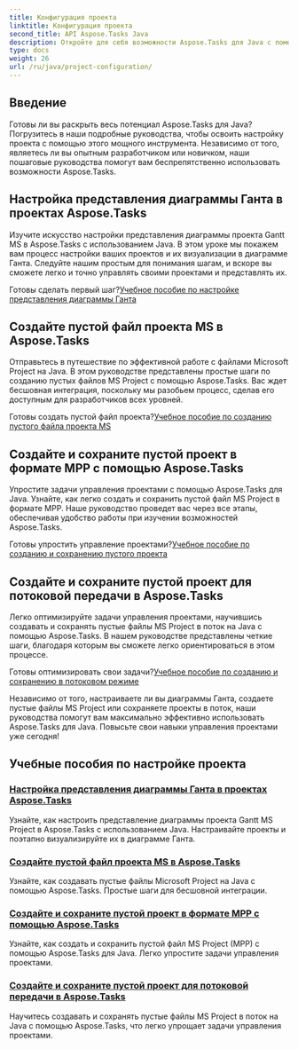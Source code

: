 ```yaml
---
title: Конфигурация проекта
linktitle: Конфигурация проекта
second_title: API Aspose.Tasks Java
description: Откройте для себя возможности Aspose.Tasks для Java с помощью наших подробных руководств. Настраивайте диаграммы Ганта, создавайте файлы MS Project и оптимизируйте управление проектами.
type: docs
weight: 26
url: /ru/java/project-configuration/
---
```

## Введение

Готовы ли вы раскрыть весь потенциал Aspose.Tasks для Java? Погрузитесь в наши подробные руководства, чтобы освоить настройку проекта с помощью этого мощного инструмента. Независимо от того, являетесь ли вы опытным разработчиком или новичком, наши пошаговые руководства помогут вам беспрепятственно использовать возможности Aspose.Tasks.

## Настройка представления диаграммы Ганта в проектах Aspose.Tasks

Изучите искусство настройки представления диаграммы проекта Gantt MS в Aspose.Tasks с использованием Java. В этом уроке мы покажем вам процесс настройки ваших проектов и их визуализации в диаграмме Ганта. Следуйте нашим простым для понимания шагам, и вскоре вы сможете легко и точно управлять своими проектами и представлять их.

 Готовы сделать первый шаг?[Учебное пособие по настройке представления диаграммы Ганта](./configure-gantt-chart/)

## Создайте пустой файл проекта MS в Aspose.Tasks

Отправьтесь в путешествие по эффективной работе с файлами Microsoft Project на Java. В этом руководстве представлены простые шаги по созданию пустых файлов MS Project с помощью Aspose.Tasks. Вас ждет бесшовная интеграция, поскольку мы разобьем процесс, сделав его доступным для разработчиков всех уровней.

 Готовы создать пустой файл проекта?[Учебное пособие по созданию пустого файла проекта MS](./create-empty-project-file/)

## Создайте и сохраните пустой проект в формате MPP с помощью Aspose.Tasks

Упростите задачи управления проектами с помощью Aspose.Tasks для Java. Узнайте, как легко создать и сохранить пустой файл MS Project в формате MPP. Наше руководство проведет вас через все этапы, обеспечивая удобство работы при изучении возможностей Aspose.Tasks.

 Готовы упростить управление проектами?[Учебное пособие по созданию и сохранению пустого проекта](./create-save-mpp/)

## Создайте и сохраните пустой проект для потоковой передачи в Aspose.Tasks

Легко оптимизируйте задачи управления проектами, научившись создавать и сохранять пустые файлы MS Project в поток на Java с помощью Aspose.Tasks. В нашем руководстве представлены четкие шаги, благодаря которым вы сможете легко ориентироваться в этом процессе.

 Готовы оптимизировать свои задачи?[Учебное пособие по созданию и сохранению в потоковом режиме](./create-save-stream/)

Независимо от того, настраиваете ли вы диаграммы Ганта, создаете пустые файлы MS Project или сохраняете проекты в поток, наши руководства помогут вам максимально эффективно использовать Aspose.Tasks для Java. Повысьте свои навыки управления проектами уже сегодня!
## Учебные пособия по настройке проекта
### [Настройка представления диаграммы Ганта в проектах Aspose.Tasks](./configure-gantt-chart/)
Узнайте, как настроить представление диаграммы проекта Gantt MS Project в Aspose.Tasks с использованием Java. Настраивайте проекты и поэтапно визуализируйте их в диаграмме Ганта.
### [Создайте пустой файл проекта MS в Aspose.Tasks](./create-empty-project-file/)
Узнайте, как создавать пустые файлы Microsoft Project на Java с помощью Aspose.Tasks. Простые шаги для бесшовной интеграции.
### [Создайте и сохраните пустой проект в формате MPP с помощью Aspose.Tasks](./create-save-mpp/)
Узнайте, как создать и сохранить пустой файл MS Project (MPP) с помощью Aspose.Tasks для Java. Легко упростите задачи управления проектами.
### [Создайте и сохраните пустой проект для потоковой передачи в Aspose.Tasks](./create-save-stream/)
Научитесь создавать и сохранять пустые файлы MS Project в поток на Java с помощью Aspose.Tasks, что легко упрощает задачи управления проектами.